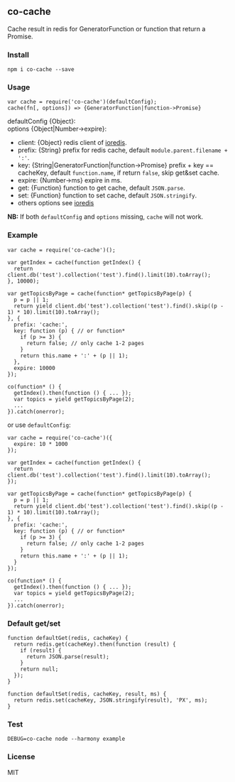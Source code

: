 ## co-cache

Cache result in redis for GeneratorFunction or function that return a Promise.

### Install

```
npm i co-cache --save
```

### Usage

```
var cache = require('co-cache')(defaultConfig);
cache(fn[, options]) => {GeneratorFunction|function->Promise}
```

defaultConfig {Object}:  
options {Object|Number->expire}:

- client: {Object} redis client of [ioredis](https://github.com/luin/ioredis).
- prefix: {String} prefix for redis cache, default `module.parent.filename + ':'`.
- key: {String|GeneratorFunction|function->Promise} prefix + key == cacheKey, default `function.name`, if return `false`, skip get&set cache.
- expire: {Number->ms} expire in ms.
- get: {Function} function to get cache, default `JSON.parse`.
- set: {Function} function to set cache, default `JSON.stringify`.
- others options see [ioredis](https://github.com/luin/ioredis/blob/master/API.md#new-redisport-host-options)

**NB:** If both `defaultConfig` and `options` missing, `cache` will not work.

### Example

```
var cache = require('co-cache')();

var getIndex = cache(function getIndex() {
  return client.db('test').collection('test').find().limit(10).toArray();
}, 10000);

var getTopicsByPage = cache(function* getTopicsByPage(p) {
  p = p || 1;
  return yield client.db('test').collection('test').find().skip((p - 1) * 10).limit(10).toArray();
}, {
  prefix: 'cache:',
  key: function (p) { // or function*
    if (p >= 3) {
      return false; // only cache 1-2 pages
    }
    return this.name + ':' + (p || 1);
  },
  expire: 10000
});

co(function* () {
  getIndex().then(function () { ... });
  var topics = yield getTopicsByPage(2);
  ...
}).catch(onerror);
```

or use `defaultConfig`:

```
var cache = require('co-cache')({
  expire: 10 * 1000
});

var getIndex = cache(function getIndex() {
  return client.db('test').collection('test').find().limit(10).toArray();
});

var getTopicsByPage = cache(function* getTopicsByPage(p) {
  p = p || 1;
  return yield client.db('test').collection('test').find().skip((p - 1) * 10).limit(10).toArray();
}, {
  prefix: 'cache:',
  key: function (p) { // or function*
    if (p >= 3) {
      return false; // only cache 1-2 pages
    }
    return this.name + ':' + (p || 1);
  }
});

co(function* () {
  getIndex().then(function () { ... });
  var topics = yield getTopicsByPage(2);
  ...
}).catch(onerror);
```

### Default get/set

```
function defaultGet(redis, cacheKey) {
  return redis.get(cacheKey).then(function (result) {
    if (result) {
      return JSON.parse(result);
    }
    return null;
  });
}

function defaultSet(redis, cacheKey, result, ms) {
  return redis.set(cacheKey, JSON.stringify(result), 'PX', ms);
}
```

### Test

```
DEBUG=co-cache node --harmony example
```

### License
MIT